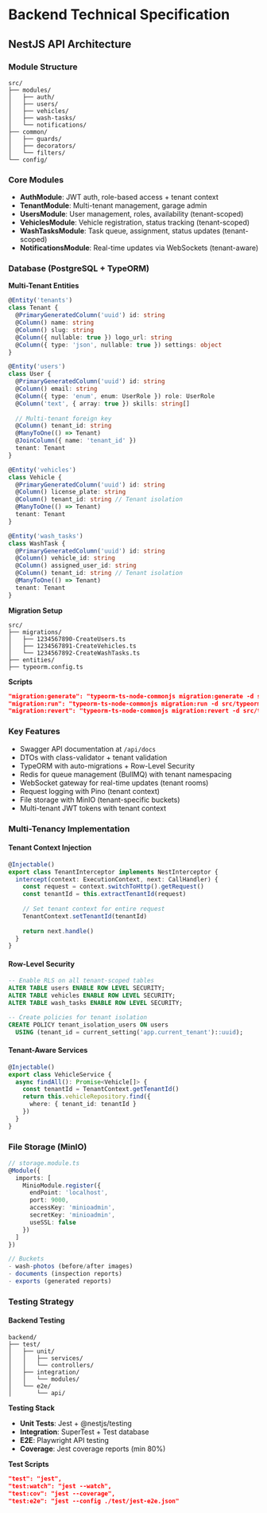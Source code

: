 # Backend Technical Specification

## NestJS API Architecture

### Module Structure
```
src/
├── modules/
│   ├── auth/
│   ├── users/
│   ├── vehicles/
│   ├── wash-tasks/
│   └── notifications/
├── common/
│   ├── guards/
│   ├── decorators/
│   └── filters/
└── config/
```

### Core Modules
- **AuthModule**: JWT auth, role-based access + tenant context
- **TenantModule**: Multi-tenant management, garage admin
- **UsersModule**: User management, roles, availability (tenant-scoped)
- **VehiclesModule**: Vehicle registration, status tracking (tenant-scoped)
- **WashTasksModule**: Task queue, assignment, status updates (tenant-scoped)
- **NotificationsModule**: Real-time updates via WebSockets (tenant-aware)

### Database (PostgreSQL + TypeORM)

**Multi-Tenant Entities**
```typescript
@Entity('tenants')
class Tenant {
  @PrimaryGeneratedColumn('uuid') id: string
  @Column() name: string
  @Column() slug: string
  @Column({ nullable: true }) logo_url: string
  @Column({ type: 'json', nullable: true }) settings: object
}

@Entity('users')
class User {
  @PrimaryGeneratedColumn('uuid') id: string
  @Column() email: string
  @Column({ type: 'enum', enum: UserRole }) role: UserRole
  @Column('text', { array: true }) skills: string[]
  
  // Multi-tenant foreign key
  @Column() tenant_id: string
  @ManyToOne(() => Tenant)
  @JoinColumn({ name: 'tenant_id' })
  tenant: Tenant
}

@Entity('vehicles')
class Vehicle {
  @PrimaryGeneratedColumn('uuid') id: string
  @Column() license_plate: string
  @Column() tenant_id: string // Tenant isolation
  @ManyToOne(() => Tenant)
  tenant: Tenant
}

@Entity('wash_tasks')
class WashTask {
  @PrimaryGeneratedColumn('uuid') id: string
  @Column() vehicle_id: string
  @Column() assigned_user_id: string
  @Column() tenant_id: string // Tenant isolation
  @ManyToOne(() => Tenant)
  tenant: Tenant
}
```

**Migration Setup**
```
src/
├── migrations/
│   ├── 1234567890-CreateUsers.ts
│   ├── 1234567891-CreateVehicles.ts
│   └── 1234567892-CreateWashTasks.ts
├── entities/
├── typeorm.config.ts
```

**Scripts**
```json
"migration:generate": "typeorm-ts-node-commonjs migration:generate -d src/typeorm.config.ts",
"migration:run": "typeorm-ts-node-commonjs migration:run -d src/typeorm.config.ts",
"migration:revert": "typeorm-ts-node-commonjs migration:revert -d src/typeorm.config.ts"
```

### Key Features
- Swagger API documentation at `/api/docs`
- DTOs with class-validator + tenant validation
- TypeORM with auto-migrations + Row-Level Security
- Redis for queue management (BullMQ) with tenant namespacing
- WebSocket gateway for real-time updates (tenant rooms)
- Request logging with Pino (tenant context)
- File storage with MinIO (tenant-specific buckets)
- Multi-tenant JWT tokens with tenant context

### Multi-Tenancy Implementation

#### Tenant Context Injection
```typescript
@Injectable()
export class TenantInterceptor implements NestInterceptor {
  intercept(context: ExecutionContext, next: CallHandler) {
    const request = context.switchToHttp().getRequest()
    const tenantId = this.extractTenantId(request)
    
    // Set tenant context for entire request
    TenantContext.setTenantId(tenantId)
    
    return next.handle()
  }
}
```

#### Row-Level Security
```sql
-- Enable RLS on all tenant-scoped tables
ALTER TABLE users ENABLE ROW LEVEL SECURITY;
ALTER TABLE vehicles ENABLE ROW LEVEL SECURITY; 
ALTER TABLE wash_tasks ENABLE ROW LEVEL SECURITY;

-- Create policies for tenant isolation
CREATE POLICY tenant_isolation_users ON users 
  USING (tenant_id = current_setting('app.current_tenant')::uuid);
```

#### Tenant-Aware Services
```typescript
@Injectable()
export class VehicleService {
  async findAll(): Promise<Vehicle[]> {
    const tenantId = TenantContext.getTenantId()
    return this.vehicleRepository.find({
      where: { tenant_id: tenantId }
    })
  }
}
```

### File Storage (MinIO)
```typescript
// storage.module.ts
@Module({
  imports: [
    MinioModule.register({
      endPoint: 'localhost',
      port: 9000,
      accessKey: 'minioadmin',
      secretKey: 'minioadmin',
      useSSL: false
    })
  ]
})

// Buckets
- wash-photos (before/after images)
- documents (inspection reports)
- exports (generated reports)
```

### Testing Strategy

#### Backend Testing
```
backend/
├── test/
│   ├── unit/
│   │   ├── services/
│   │   └── controllers/
│   ├── integration/
│   │   └── modules/
│   └── e2e/
│       └── api/
```

**Testing Stack**
- **Unit Tests**: Jest + @nestjs/testing
- **Integration**: SuperTest + Test database
- **E2E**: Playwright API testing
- **Coverage**: Jest coverage reports (min 80%)

**Test Scripts**
```json
"test": "jest",
"test:watch": "jest --watch",
"test:cov": "jest --coverage",
"test:e2e": "jest --config ./test/jest-e2e.json"
```